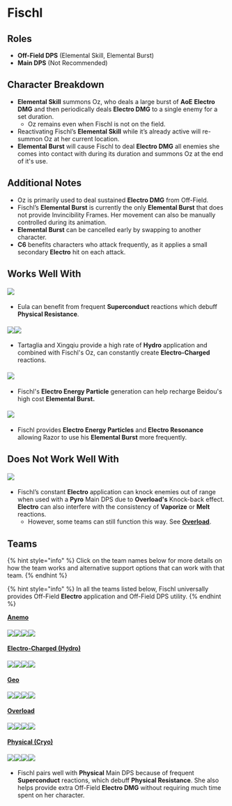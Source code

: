 # Fischl

## Roles

* **Off-Field DPS** (Elemental Skill, Elemental Burst)
* **Main DPS** (Not Recommended)

## Character Breakdown

* **Elemental Skill** summons Oz, who deals a large burst of **AoE** **Electro DMG** and then periodically deals **Electro DMG** to a single enemy for a set duration.
  * Oz remains even when Fischl is not on the field.
* Reactivating Fischl’s **Elemental Skill** while it’s already active will re-summon Oz at her current location.
* **Elemental Burst** will cause Fischl to deal **Electro DMG** all enemies she comes into contact with during its duration and summons Oz at the end of it's use.

## Additional Notes

* Oz is primarily used to deal sustained **Electro DMG** from Off-Field.
* Fischl’s **Elemental Burst** is currently the only **Elemental Burst** that does not provide Invincibility Frames. Her movement can also be manually controlled during its animation.
* **Elemental Burst** can be cancelled early by swapping to another character.
* **C6** benefits characters who attack frequently, as it applies a small secondary **Electro** hit on each attack.

## Works Well With

#### ![](../../.gitbook/assets/UI\_AvatarIcon\_Eula.png)

* Eula can benefit from frequent **Superconduct** reactions which debuff **Physical Resistance**.

#### ![](../../.gitbook/assets/UI\_AvatarIcon\_Tartaglia.png)![](../../.gitbook/assets/UI\_AvatarIcon\_Xingqiu.png)

* Tartaglia and Xingqiu provide a high rate of **Hydro** application and combined with Fischl's Oz, can constantly create **Electro-Charged** reactions.

#### ![](../../.gitbook/assets/UI\_AvatarIcon\_Beidou.png)

* Fischl's **Electro Energy Particle** generation can help recharge Beidou's high cost **Elemental Burst.**

#### ![](../../.gitbook/assets/UI\_AvatarIcon\_Razor.png)

* Fischl provides **Electro Energy Particles** and **Electro Resonance** allowing Razor to use his **Elemental Burst** more frequently.

## Does Not Work Well With

#### ![](../../.gitbook/assets/Element\_Pyro.webp)

* Fischl’s constant **Electro** application can knock enemies out of range when used with a **Pyro** Main DPS due to **Overload's** Knock-back effect. **Electro** can also interfere with the consistency of **Vaporize** or **Melt** reactions.
  * However, some teams can still function this way. See [**Overload**](../../teams/overload.md).

## Teams

{% hint style="info" %}
Click on the team names below for more details on how the team works and alternative support options that can work with that team.
{% endhint %}

{% hint style="info" %}
In all the teams listed below, Fischl universally provides Off-Field **Electro** application and Off-Field DPS utility.
{% endhint %}

[**Anemo**](https://genshinteambuilds.gitbook.io/teams/teams/anemo)

#### ![](../../.gitbook/assets/UI\_AvatarIcon\_Xiao.png)![](../../.gitbook/assets/UI\_AvatarIcon\_Sucrose.png)![](../../.gitbook/assets/UI\_AvatarIcon\_Fischl.png)![](../../.gitbook/assets/UI\_AvatarIcon\_Zhongli.png)

[**Electro-Charged (Hydro)**](../../teams/electro-charged-hydro.md)

#### ![](../../.gitbook/assets/UI\_AvatarIcon\_Tartaglia.png)![](../../.gitbook/assets/UI\_AvatarIcon\_Beidou.png)![](../../.gitbook/assets/UI\_AvatarIcon\_Fischl.png)![](../../.gitbook/assets/UI\_AvatarIcon\_Jean.png)

[**Geo**](https://genshinteambuilds.gitbook.io/teams/teams/geo)

#### ![](../../.gitbook/assets/UI\_AvatarIcon\_Ningguang.png)![](../../.gitbook/assets/UI\_AvatarIcon\_Zhongli.png)![](../../.gitbook/assets/UI\_AvatarIcon\_Fischl.png)![](../../.gitbook/assets/UI\_AvatarIcon\_Bennett.png)

[**Overload**](../../teams/overload.md)

#### ![](../../.gitbook/assets/UI\_AvatarIcon\_Yoimiya.png)![](../../.gitbook/assets/UI\_AvatarIcon\_Fischl.png)![](../../.gitbook/assets/UI\_AvatarIcon\_Venti.png)![](../../.gitbook/assets/UI\_AvatarIcon\_Bennett.png)

[**Physical (Cryo)**](../../teams/physical-cryo.md)

#### ![](../../.gitbook/assets/UI\_AvatarIcon\_Eula.png)![](../../.gitbook/assets/UI\_AvatarIcon\_Fischl.png)![](../../.gitbook/assets/UI\_AvatarIcon\_Zhongli.png)![](../../.gitbook/assets/UI\_AvatarIcon\_Diona.png)

* Fischl pairs well with **Physical** Main DPS because of frequent **Superconduct** reactions, which debuff **Physical Resistance**. She also helps provide extra Off-Field **Electro DMG** without requiring much time spent on her character.
